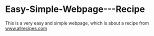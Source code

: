# Easy-Simple-Webpage---Recipe
This is a very easy and simple webpage, which is about a recipe from www.allrecipes.com
